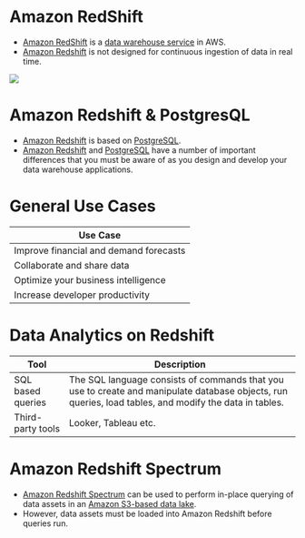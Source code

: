 # Amazon RedShift
- [Amazon RedShift](https://aws.amazon.com/redshift/) is a [data warehouse service](../../../1_HLDDesignComponents/0_SystemGlossaries/Database/BigData/DataWarehouses.md) in AWS.
- [Amazon Redshift]() is not designed for continuous ingestion of data in real time.

![](https://lucyinthecloud.com/app/uploads/2021/07/amazon-redshift.png)

# Amazon Redshift & PostgresQL
- [Amazon Redshift]() is based on [PostgreSQL](../../../1_HLDDesignComponents/3_DatabaseComponents/Readme.md).
- [Amazon Redshift]() and [PostgreSQL](../../../1_HLDDesignComponents/3_DatabaseComponents/Readme.md) have a number of important differences that you must be aware of as you design and develop your data warehouse applications.

# General Use Cases

| Use Case                               |
|----------------------------------------|
| Improve financial and demand forecasts |
| Collaborate and share data             |
| Optimize your business intelligence    |
| Increase developer productivity        |

# Data Analytics on Redshift

| Tool              | Description                                                                                                                                            |
|-------------------|--------------------------------------------------------------------------------------------------------------------------------------------------------|
| SQL based queries | The SQL language consists of commands that you use to create and manipulate database objects, run queries, load tables, and modify the data in tables. |
| Third-party tools | Looker, Tableau etc.                                                                                                                                   |

# Amazon Redshift Spectrum
- [Amazon Redshift Spectrum](https://docs.aws.amazon.com/redshift/latest/dg/c-getting-started-using-spectrum.html) can be used to perform in-place querying of data assets in an [Amazon S3-based data lake](../../7_StorageServices/3_ObjectStorageS3/Readme.md). 
- However, data assets must be loaded into Amazon Redshift before queries run. 